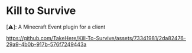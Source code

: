 # Kill to Survive

[⚠️]:  A Minecraft Event plugin for a client 

https://github.com/TakeHere/Kill-To-Survive/assets/73341981/2da82476-29a9-4b0b-917b-576f7249443a

